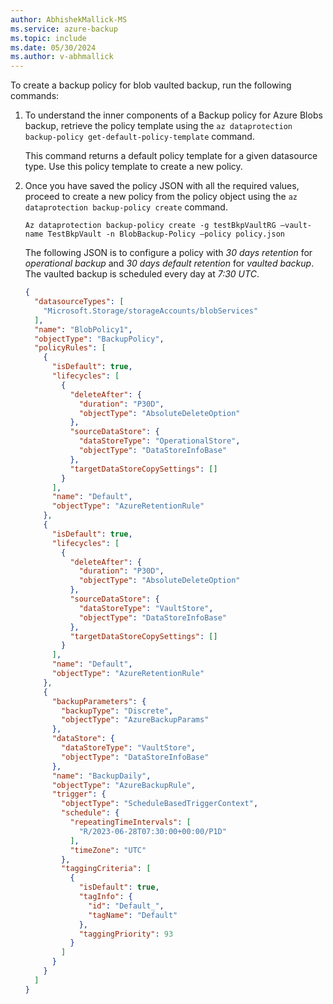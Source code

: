 ```yaml
---
author: AbhishekMallick-MS
ms.service: azure-backup
ms.topic: include
ms.date: 05/30/2024
ms.author: v-abhmallick
---
```


To create a backup policy for blob vaulted backup, run the following commands:

1. To understand the inner components of a Backup policy for Azure Blobs backup, retrieve the policy template using the `az dataprotection backup-policy get-default-policy-template` command.

    This command returns a default policy template for a given datasource type. Use this policy template to create a new policy.

2. Once you have saved the policy JSON with  all the required values, proceed to create a new policy from the policy object using the `az dataprotection backup-policy create` command.

   ```azurecli-interactive
   Az dataprotection backup-policy create -g testBkpVaultRG –vault-name TestBkpVault -n BlobBackup-Policy –policy policy.json
   ```

   The following JSON is to configure a policy with *30 days retention* for *operational backup* and *30 days default retention* for *vaulted backup*. The vaulted backup is scheduled every day at *7:30 UTC*.

    ```json
    {
      "datasourceTypes": [
        "Microsoft.Storage/storageAccounts/blobServices"
      ],
      "name": "BlobPolicy1",
      "objectType": "BackupPolicy",
      "policyRules": [
        {
          "isDefault": true,
          "lifecycles": [
            {
              "deleteAfter": {
                "duration": "P30D",
                "objectType": "AbsoluteDeleteOption"
              },
              "sourceDataStore": {
                "dataStoreType": "OperationalStore",
                "objectType": "DataStoreInfoBase"
              },
              "targetDataStoreCopySettings": []
            }
          ],
          "name": "Default",
          "objectType": "AzureRetentionRule"
        },
        {
          "isDefault": true,
          "lifecycles": [
            {
              "deleteAfter": {
                "duration": "P30D",
                "objectType": "AbsoluteDeleteOption"
              },
              "sourceDataStore": {
                "dataStoreType": "VaultStore",
                "objectType": "DataStoreInfoBase"
              },
              "targetDataStoreCopySettings": []
            }
          ],
          "name": "Default",
          "objectType": "AzureRetentionRule"
        },
        {
          "backupParameters": {
            "backupType": "Discrete",
            "objectType": "AzureBackupParams"
          },
          "dataStore": {
            "dataStoreType": "VaultStore",
            "objectType": "DataStoreInfoBase"
          },
          "name": "BackupDaily",
          "objectType": "AzureBackupRule",
          "trigger": {
            "objectType": "ScheduleBasedTriggerContext",
            "schedule": {
              "repeatingTimeIntervals": [
                "R/2023-06-28T07:30:00+00:00/P1D"
              ],
              "timeZone": "UTC"
            },
            "taggingCriteria": [
              {
                "isDefault": true,
                "tagInfo": {
                  "id": "Default_",
                  "tagName": "Default"
                },
                "taggingPriority": 93
              }
            ]
          }
        }
      ]
    }

    ```